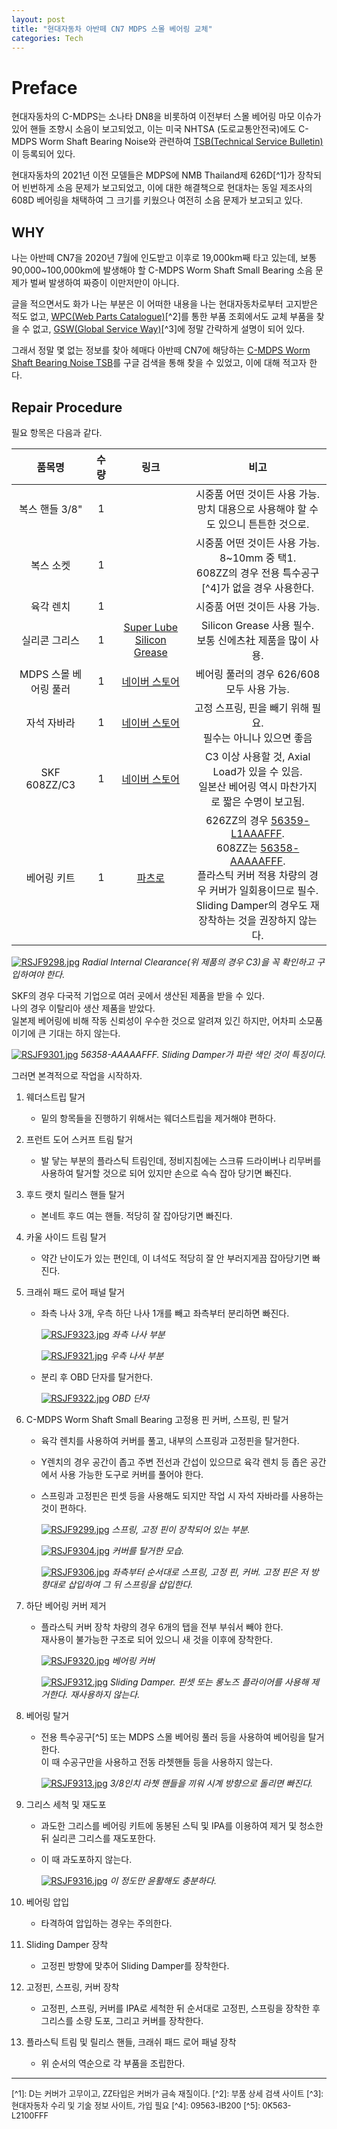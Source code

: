 ```yaml
---
layout: post
title: "현대자동차 아반떼 CN7 MDPS 스몰 베어링 교체"
categories: Tech
---
```


# Preface

현대자동차의 C-MDPS는 소나타 DN8을 비롯하여 이전부터 스몰 베어링 마모 이슈가 있어 핸들 조향시 소음이 보고되었고, 이는 미국 NHTSA (도로교통안전국)에도 C-MDPS Worm Shaft Bearing Noise와 관련하여 [TSB(Technical Service Bulletin)](https://static.nhtsa.gov/odi/tsbs/2021/MC-10203272-0001.pdf)이 등록되어 있다.

<!--excerpt-->

현대자동차의 2021년 이전 모델들은 MDPS에 NMB Thailand제 626D[^1]가 장착되어 빈번하게 소음 문제가 보고되었고, 이에 대한 해결책으로 현대차는 동일 제조사의 608D 베어링을 채택하여 그 크기를 키웠으나 여전히 소음 문제가 보고되고 있다.

## WHY

나는 아반떼 CN7을 2020년 7월에 인도받고 이후로 19,000km째 타고 있는데, 보통 90,000~100,000km에 발생해야 할 C-MDPS Worm Shaft Small Bearing 소음 문제가 벌써 발생하여 짜증이 이만저만이 아니다.

글을 적으면서도 화가 나는 부분은 이 어떠한 내용을 나는 현대자동차로부터 고지받은 적도 없고, [WPC(Web Parts Catalogue)](https://wpc.mobis.co.kr/)[^2]를 통한 부품 조회에서도 교체 부품을 찾을 수 없고, [GSW(Global Service Way)](https://gsw.hyundai.com/hmc/login.tiles)[^3]에 정말 간략하게 설명이 되어 있다.

그래서 정말 몇 없는 정보를 찾아 헤매다 아반떼 CN7에 해당하는 [C-MDPS Worm Shaft Bearing Noise TSB](https://static.nhtsa.gov/odi/tsbs/2022/MC-10215599-0001.pdf)를 구글 검색을 통해 찾을 수 있었고, 이에 대해 적고자 한다.

## Repair Procedure

필요 항목은 다음과 같다.

| 품목명 | 수량 | 링크 | 비고 |
| :---: | :---: | :---: | :---: |
| 복스 핸들 3/8" | 1 |  | 시중품 어떤 것이든 사용 가능.<br />망치 대용으로 사용해야 할 수도 있으니 튼튼한 것으로. |
| 복스 소켓 | 1 | | 시중품 어떤 것이든 사용 가능. 8~10mm 중 택1.<br />608ZZ의 경우 전용 특수공구[^4]가 없을 경우 사용한다. |
| 육각 렌치 | 1 | | 시중품 어떤 것이든 사용 가능. |
| 실리콘 그리스 | 1 | [Super Lube Silicon Grease](https://smartstore.naver.com/yc0944/products/7223498671) | Silicon Grease 사용 필수.<br />보통 신에츠社 제품을 많이 사용. |
| MDPS 스몰 베어링 풀러 | 1 | [네이버 스토어](https://smartstore.naver.com/s09com/products/6696618258) | 베어링 풀러의 경우 626/608 모두 사용 가능. |
| 자석 자바라 | 1 | [네이버 스토어](https://smartstore.naver.com/s09com/products/2001512169) | 고정 스프링, 핀을 빼기 위해 필요.<br />필수는 아니나 있으면 좋음 |
| SKF 608ZZ/C3 | 1 | [네이버 스토어](https://smartstore.naver.com/wibearings/products/6159809135) | C3 이상 사용할 것, Axial Load가 있을 수 있음.<br />일본산 베어링 역시 마찬가지로 짧은 수명이 보고됨. |
| 베어링 키트 | 1 | [파츠로](https://partsro.com/) | 626ZZ의 경우 [56359-L1AAAFFF](http://partsro.com/product/detail.html?product_no=836998).<br />608ZZ는 [56358-AAAAAFFF](https://partsro.com/front/php/product.php?product_no=856798).<br />플라스틱 커버 적용 차량의 경우 커버가 일회용이므로 필수.<br />Sliding Damper의 경우도 재장착하는 것을 권장하지 않는다. |

[![RSJF9298.jpg](/assets/img/2023-01-11/RSJF9298.jpg)](/assets/img/2023-01-11/RSJF9298.jpg)
*Radial Internal Clearance(위 제품의 경우 C3)을 꼭 확인하고 구입하여야 한다.*

SKF의 경우 다국적 기업으로 여러 곳에서 생산된 제품을 받을 수 있다.  
나의 경우 이탈리아 생산 제품을 받았다.  
일본제 베어링에 비해 작동 신뢰성이 우수한 것으로 알려져 있긴 하지만, 어차피 소모품이기에 큰 기대는 하지 않는다.

[![RSJF9301.jpg](/assets/img/2023-01-11/RSJF9301.jpg)](/assets/img/2023-01-11/RSJF9301.jpg)
*56358-AAAAAFFF. Sliding Damper가 파란 색인 것이 특징이다.* 

그러면 본격적으로 작업을 시작하자.

1. 웨더스트립 탈거
    - 밑의 항목들을 진행하기 위해서는 웨더스트립을 제거해야 편하다.
2. 프런트 도어 스커프 트림 탈거
    - 발 닿는 부분의 플라스틱 트림인데, 정비지침에는 스크류 드라이버나 리무버를 사용하여 탈거할 것으로 되어 있지만 손으로 슥슥 잡아 당기면 빠진다.
3. 후드 랫치 릴리스 핸들 탈거
    - 본네트 후드 여는 핸들. 적당히 잘 잡아당기면 빠진다.
4. 카울 사이드 트림 탈거
    - 약간 난이도가 있는 편인데, 이 녀석도 적당히 잘 안 부러지게끔 잡아당기면 빠진다.
5. 크래쉬 패드 로어 패널 탈거
    - 좌측 나사 3개, 우측 하단 나사 1개를 빼고 좌측부터 분리하면 빠진다.
    
        [![RSJF9323.jpg](/assets/img/2023-01-11/RSJF9323.jpg)](/assets/img/2023-01-11/RSJF9323.jpg)
        *좌측 나사 부분* 

        [![RSJF9321.jpg](/assets/img/2023-01-11/RSJF9321.jpg)](/assets/img/2023-01-11/RSJF9321.jpg)
        *우측 나사 부분* 

    - 분리 후 OBD 단자를 탈거한다.
    
        [![RSJF9322.jpg](/assets/img/2023-01-11/RSJF9322.jpg)](/assets/img/2023-01-11/RSJF9322.jpg)
        *OBD 단자* 

6. C-MDPS Worm Shaft Small Bearing 고정용 핀 커버, 스프링, 핀 탈거
    - 육각 렌치를 사용하여 커버를 풀고, 내부의 스프링과 고정핀을 탈거한다.
    - Y렌치의 경우 공간이 좁고 주변 전선과 간섭이 있으므로 육각 렌치 등 좁은 공간에서 사용 가능한 도구로 커버를 풀어야 한다.
    - 스프링과 고정핀은 핀셋 등을 사용해도 되지만 작업 시 자석 자바라를 사용하는 것이 편하다.  
    
        [![RSJF9299.jpg](/assets/img/2023-01-11/RSJF9299.jpg)](/assets/img/2023-01-11/RSJF9299.jpg)
        *스프링, 고정 핀이 장착되어 있는 부분.* 

        [![RSJF9304.jpg](/assets/img/2023-01-11/RSJF9304.jpg)](/assets/img/2023-01-11/RSJF9304.jpg)
        *커버를 탈거한 모습.* 

        [![RSJF9306.jpg](/assets/img/2023-01-11/RSJF9306.jpg)](/assets/img/2023-01-11/RSJF9306.jpg)
        *좌측부터 순서대로 스프링, 고정 핀, 커버. 고정 핀은 저 방향대로 삽입하여 그 뒤 스프링을 삽입한다.* 

    
7. 하단 베어링 커버 제거
    - 플라스틱 커버 장착 차량의 경우 6개의 탭을 전부 부숴서 빼야 한다.  
    재사용이 불가능한 구조로 되어 있으니 새 것을 이후에 장착한다.

        [![RSJF9320.jpg](/assets/img/2023-01-11/RSJF9320.jpg)](/assets/img/2023-01-11/RSJF9320.jpg)
        *베어링 커버* 

        [![RSJF9312.jpg](/assets/img/2023-01-11/RSJF9312.jpg)](/assets/img/2023-01-11/RSJF9312.jpg)
        *Sliding Damper. 핀셋 또는 롱노즈 플라이어를 사용해 제거한다. 재사용하지 않는다.* 

8. 베어링 탈거
    - 전용 특수공구[^5] 또는 MDPS 스몰 베어링 풀러 등을 사용하여 베어링을 탈거한다.  
    이 때 수공구만을 사용하고 전동 라쳇핸들 등을 사용하지 않는다.

        [![RSJF9313.jpg](/assets/img/2023-01-11/RSJF9313.jpg)](/assets/img/2023-01-11/RSJF9313.jpg)
        *3/8인치 라쳇 핸들을 끼워 시계 방향으로 돌리면 빠진다.*     

9. 그리스 세척 및 재도포
    - 과도한 그리스를 베어링 키트에 동봉된 스틱 및 IPA를 이용하여 제거 및 청소한 뒤 실리콘 그리스를 재도포한다.
    - 이 때 과도포하지 않는다.
    
        [![RSJF9316.jpg](/assets/img/2023-01-11/RSJF9316.jpg)](/assets/img/2023-01-11/RSJF9316.jpg)
        *이 정도만 윤활해도 충분하다.*     
10. 베어링 압입
    - 타격하여 압입하는 경우는 주의한다.
11. Sliding Damper 장착
    - 고정핀 방향에 맞추어 Sliding Damper를 장착한다.
12. 고정핀, 스프링, 커버 장착
    - 고정핀, 스프링, 커버를 IPA로 세척한 뒤 순서대로 고정핀, 스프링을 장착한 후 그리스를 소량 도포, 그리고 커버를 장착한다.
13. 플라스틱 트림 및 릴리스 핸들, 크래쉬 패드 로어 패널 장착
    - 위 순서의 역순으로 각 부품을 조립한다.

<style>
.footnotes {
    font-size: 0.8rem;
}
</style>

---
<div class="footnotes" markdown="1">
[^1]: D는 커버가 고무이고, ZZ타입은 커버가 금속 재질이다.
[^2]: 부품 상세 검색 사이트
[^3]: 현대자동차 수리 및 기술 정보 사이트, 가입 필요
[^4]: 09563-IB200
[^5]: 0K563-L2100FFF
</div>
